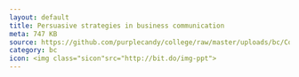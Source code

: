 ```yaml
---
layout: default
title: Persuasive strategies in business communication
meta: 747 KB
source: https://github.com/purplecandy/college/raw/master/uploads/bc/Communication%20Skills.pptx
category: bc
icon: <img class="sicon"src="http://bit.do/img-ppt">
---
```


